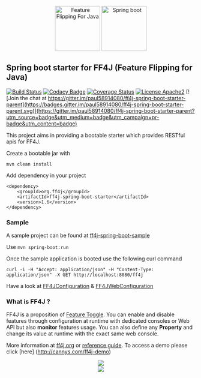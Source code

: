 <p align="center">
<img src="https://github.com/paul58914080/ff4j-spring-boot-starter-parent/blob/master/images/ff4j.png" alt="Feature Flipping For Java" height="120px" />
<img src="https://github.com/paul58914080/ff4j-spring-boot-starter-parent/blob/master/images/spring-boot.png" alt="Spring boot" height="120px" />
</p>

## Spring boot starter for FF4J (Feature Flipping for Java)

[![Build Status](https://travis-ci.org/paul58914080/ff4j-spring-boot-starter-parent.svg?branch=master)](https://travis-ci.org/paul58914080/ff4j-spring-boot-starter-parent)  [![Codacy Badge](https://api.codacy.com/project/badge/grade/d5e9fee6aef044058f72c41a84a73e6f)](https://www.codacy.com/app/paul58914080/ff4j-spring-boot-starter-parent) [![Coverage Status](https://coveralls.io/repos/github/paul58914080/ff4j-spring-boot-starter-parent/badge.svg?branch=master)](https://coveralls.io/github/paul58914080/ff4j-spring-boot-starter-parent?branch=master) [![License Apache2](http://img.shields.io/badge/license-APACHE2-blue.svg)](https://www.apache.org/licenses/LICENSE-2.0.html) [![Join the chat at https://gitter.im/paul58914080/ff4j-spring-boot-starter-parent](https://badges.gitter.im/paul58914080/ff4j-spring-boot-starter-parent.svg)](https://gitter.im/paul58914080/ff4j-spring-boot-starter-parent?utm_source=badge&utm_medium=badge&utm_campaign=pr-badge&utm_content=badge) 

This project aims in providing a bootable starter which provides RESTful apis for FF4J. 

Create a bootable jar with 

`mvn clean install`

Add dependency in your project

~~~
<dependency>
	<groupId>org.ff4j</groupId>
	<artifactId>ff4j-spring-boot-starter</artifactId>
	<version>1.6</version>
</dependency>
~~~


### Sample

A sample project can be found at [ff4j-spring-boot-sample](https://github.com/paul58914080/ff4j-spring-boot-starter-parent/tree/master/ff4j-spring-boot-sample)

Use `mvn spring-boot:run`

Once the sample application is booted use the following curl command
 
`curl -i -H "Accept: application/json" -H "Content-Type: application/json" -X GET http://localhost:8080/ff4j`

Have a look at [FF4JConfiguration](https://github.com/paul58914080/ff4j-spring-boot-starter-parent/blob/master/ff4j-spring-boot-sample/src/main/java/org/ff4j/sample/config/FF4JConfiguration.java) & [FF4JWebConfiguration](https://github.com/paul58914080/ff4j-spring-boot-starter-parent/blob/master/ff4j-spring-boot-sample/src/main/java/org/ff4j/sample/config/FF4JWebConfiguration.java)

### What is FF4J ?

FF4J is a proposition of [Feature Toggle](http://martinfowler.com/bliki/FeatureToggle.html). 
You can enable and disable features through configuration at runtime with dedicated consoles or Web API but also __monitor__ features usage. You can also define any __Property__ and change its value at runtime with 
the exact same web console.

More information at [ff4j.org](http://ff4j.org) or [reference guide](https://github.com/clun/ff4j-extra/raw/master/ff4j-reference-guide-1.3.pdf). To access a demo please click [here] (http://cannys.com/ff4j-demo)

 <p align="center">
  <img src="https://raw.github.com/clun/ff4j/master/src/site/resources/images/ff4j-console.png?raw=true" />
  <br>
  <img src="https://raw.github.com/clun/ff4j/master/src/site/resources/images/stack3.png?raw=true" />
</p>
</p>
